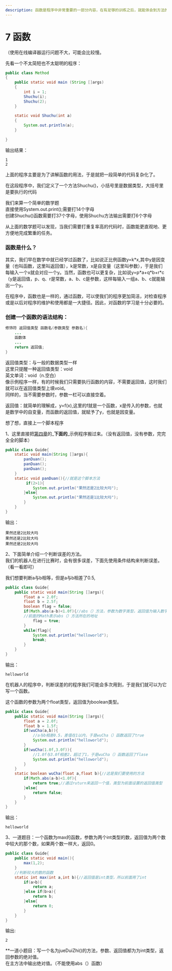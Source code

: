 ```yaml
---
description: 函数是程序中非常重要的一部分内容，在有足够的训练之后，就能体会到方法的好处了。
---
```


# 7  函数

（使用在线编译器运行问题不大，可能会比较慢。

先看一个不太简短也不太聪明的程序：

```java
public class Method
{
    public static void main (String []args)
    {
        int i = 1;
        Shuchu(i);
        Shuchu(2);
    }
    
    static void Shuchu(int a)
    {
        System.out.println(a);
    }
    
}
```

输出结果：

```text
1
2
```

上面的程序主要是为了讲解函数的用法，于是就把一段简单的代码复杂化了。

在这段程序中，我们定义了一个方法Shuchu\(\)，小括号里是数据类型，大括号里是要执行的代码



我们来算一个简单的数学题  
直接使用System.out.print\(\);需要打14个字母  
创建Shuchu\(\)函数需要打37个字母，使用Shuchu方法输出需要打6个字母

从上面的数学题可以发现，当我们需要打重复率高的代码时，函数能更直观地、更方便地完成繁重的任务。

### 函数是什么？

其实，我们早在数学中就已经学过函数了，比如说正比例函数y=k\*x,其中y是因变量（也叫函数，这里叫返回值），k是常数，x是自变量（这里叫参数），于是我们每输入一个x就会对应一个y。当然，函数也可以更复杂，比如说y=p\*a+q\*b+r\*c（y是返回值，p、q、r是常数，a、b、c是参数，这样每输入一组a、b、c就能输出一个y。

在程序中，函数也是一样的，通过函数，可以使我们的程序更加简洁，对检查程序或是以后对程序的维护和使用都是一大捷径。因此，对函数的学习是十分必要的。

### 创建一个函数的语法结构：

```java
修饰符 返回值类型 函数名(参数类型 参数名){
    ...
    函数体
    ...
    return 返回值;
}
```

返回值类型：与一般的数据类型一样  
这里只提醒一种返回值类型：void  
英文单词：void（n.空白）  
像示例程序一样，有的时候我们只需要执行函数的内容，不需要返回值，这时我们就可以在返回值类型上填void。  
同样的，当不需要参数时，参数一栏可以直接空着。

返回值：就简单的理解成，y=f\(x\),这里的f就是一个函数，x是传入的参数，也就是数学中的自变量，而函数的返回值，就赋予了y，也就是因变量。

想了想，直接上一个脚本程序

1、这里直接把[第四章](3.3-wo-na-100-yuan-zhao-hy-mai-yi-ping-3-yuan-de-ke-le-ta-zhao-le-wo-200-dui-bu-dui.md)的_**下面的**_示例程序搬过来。（没有返回值，没有参数，完完全全的脚本）

```java
public class Guide{
    static void main(String []args){
        panDuan();
        panDuan();
        panDuan();
    }
    static void panDuan(){//就是这个脚本方法
         if(2>1){
            System.out.println("果然还是2比较大吗");
        }else{
            System.out.println("果然还是1比较大吗");
        }
    }
}
```

输出：

```text
果然还是2比较大吗
果然还是2比较大吗
果然还是2比较大吗
```



2、下面简单介绍一个判断误差的方法。  
我们的机器人在进行比赛时，会有很多误差，下面先使用条件结构来判断误差。（看一看即可）

我们想要判断a与b相等，但是a与b相差了0.5,

```java
public class Guide{
    public static void main(String []args){
        float a = 2.0f;
        float b = 2.5f;
        boolean flag = false;
        if(Math.abs(a-b)<1.0f){//abs（）方法，参数为数字类型，返回值为输入数字的绝对值
        //前面的Math表示abs（）方法所在的地址
            flag = true;
        }
        while(flag){
            System.out.println("helloworld");
            break;
        }
    }
}
```

输出：

```text
helloworld
```

在机器人的程序中，判断误差的的程序我们可能会多次用到，于是我们就可以为它写一个函数。

这个函数的参数为两个float类型，返回值为boolean类型。

```java
public class Guide{
    public static void main(String []args){
        float a = 2.0f;
        float b = 1.5f;
        if(wuCha(a,b)){
            //a与b相差0.5，差值在1以内，于是wuCha（）函数返回了true
            System.out.println("helloworld");
        }
        if(wuCha(1.0f,3.0f)){
            //1.0f与3.0f相差2，超过了1，于是wuCha（）函数返回了flase
            System.out.println("helloworld");
        }
    }
    static boolean wuCha(float a,float b){//这是我们要使用的方法
        if(Math.abs(a-b)<1.0f){
            return true;//通过ruturn来返回一个值，类型为前面设置的返回值类型
        }else{
            return false;
        }
    }
}
```

输出：

```text
helloworld
```

3、一道题目：一个函数为max的函数，参数为两个int类型的数，返回值为两个数中较大的那个数，如果两个数一样大，返回0。

```java
public class Guide{
    public static void main(){
        max(1,2);
    }
    //判断较大的数的函数
    static int max(int a,int b){//返回值是int类型，所以前面用了int
        if(a>b){
            return a;
        }else if(b>a){
            return b;
        }else{
            return 0;
        }
    }
}
```

输出:

```text
2
```

\*\*一道小题目：写一个名为jueDuiZhi\(\)的方法，参数、返回值都为为int类型，返回参数的绝对值。  
在主方法中输出绝对值。（不能使用abs（）函数）

